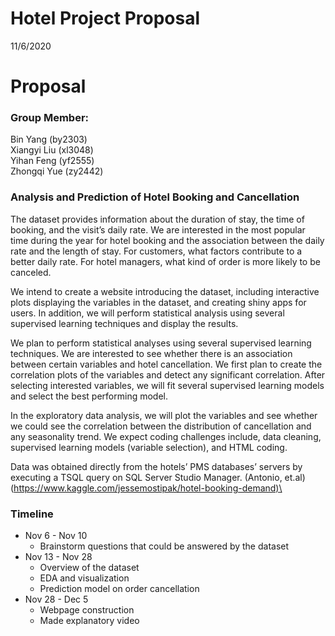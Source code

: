 Hotel Project Proposal
================
11/6/2020

# Proposal

### Group Member:

Bin Yang (by2303)  
Xiangyi Liu (xl3048)  
Yihan Feng (yf2555)  
Zhongqi Yue (zy2442)

### Analysis and Prediction of Hotel Booking and Cancellation

The dataset provides information about the duration of stay, the time of
booking, and the visit’s daily rate. We are interested in the most
popular time during the year for hotel booking and the association
between the daily rate and the length of stay. For customers, what
factors contribute to a better daily rate. For hotel managers, what kind
of order is more likely to be canceled.  
  
We intend to create a website introducing the dataset, including
interactive plots displaying the variables in the dataset, and creating
shiny apps for users. In addition, we will perform statistical analysis
using several supervised learning techniques and display the results.  
  
We plan to perform statistical analyses using several supervised
learning techniques. We are interested to see whether there is an
association between certain variables and hotel cancellation. We first
plan to create the correlation plots of the variables and detect any
significant correlation. After selecting interested variables, we will
fit several supervised learning models and select the best performing
model.  
  
In the exploratory data analysis, we will plot the variables and see
whether we could see the correlation between the distribution of
cancellation and any seasonality trend. We expect coding challenges
include, data cleaning, supervised learning models (variable selection),
and HTML coding.  
  
Data was obtained directly from the hotels’ PMS databases’ servers by
executing a TSQL query on SQL Server Studio Manager. (Antonio, et.al)
(<https://www.kaggle.com/jessemostipak/hotel-booking-demand)\>  

### Timeline

  - Nov 6 - Nov 10
      - Brainstorm questions that could be answered by the dataset  
  - Nov 13 - Nov 28
      - Overview of the dataset
      - EDA and visualization
      - Prediction model on order cancellation
  - Nov 28 - Dec 5
      - Webpage construction
      - Made explanatory video
